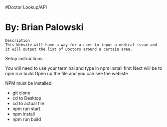 #Doctor Lookup/API
# By: Brian Palowski

```
Description
This Website will have a way for a user to input a medical issue and it will output the list of Doctors around a certain area.
```

Setup instructions:

You will need to use your terminal and type in npm install first
Next will be to npm run build
Open up the file and you can see the webiste

NPM must be installed.

* git clone
* cd to Desktop
* cd to actual file
* npm run start
* npm install
* npm run build

